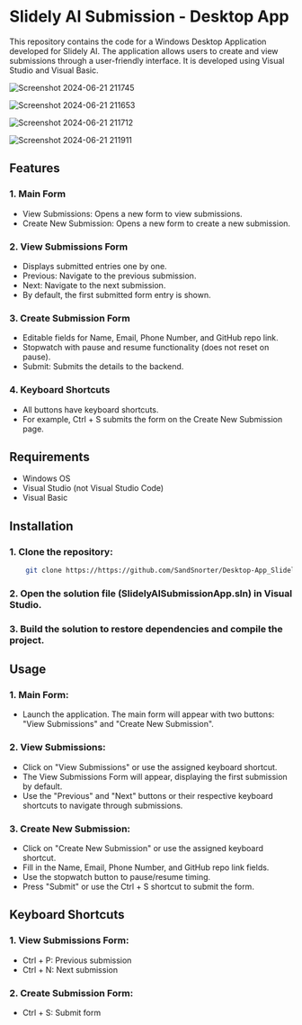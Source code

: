 # Slidely AI Submission - Desktop App
This repository contains the code for a Windows Desktop Application developed for Slidely AI. The application allows users to create and view submissions through a user-friendly interface. It is developed using Visual Studio and Visual Basic.

![Screenshot 2024-06-21 211745](https://github.com/SandSnorter/Desktop-App_Slidely-AI_Submission/assets/121429638/e0fe089c-1240-460d-9292-2d7fdac36b2c)

![Screenshot 2024-06-21 211653](https://github.com/SandSnorter/Desktop-App_Slidely-AI_Submission/assets/121429638/3b8f151e-89c7-449f-bcfb-522eede1239d)

![Screenshot 2024-06-21 211712](https://github.com/SandSnorter/Desktop-App_Slidely-AI_Submission/assets/121429638/98bce3bc-0756-4743-b30d-508237c16f3e)

![Screenshot 2024-06-21 211911](https://github.com/SandSnorter/Desktop-App_Slidely-AI_Submission/assets/121429638/c0c59fe4-b791-4579-ad09-1618a076969a)

## Features

### 1. Main Form
- View Submissions: Opens a new form to view submissions.
- Create New Submission: Opens a new form to create a new submission.

### 2. View Submissions Form
- Displays submitted entries one by one.
- Previous: Navigate to the previous submission.
- Next: Navigate to the next submission.
- By default, the first submitted form entry is shown.

### 3. Create Submission Form
- Editable fields for Name, Email, Phone Number, and GitHub repo link.
- Stopwatch with pause and resume functionality (does not reset on pause).
- Submit: Submits the details to the backend.

### 4. Keyboard Shortcuts
- All buttons have keyboard shortcuts.
- For example, Ctrl + S submits the form on the Create New Submission page.

## Requirements
- Windows OS
- Visual Studio (not Visual Studio Code)
- Visual Basic

## Installation
### 1. Clone the repository:

```bash
    git clone https://https://github.com/SandSnorter/Desktop-App_Slidely-AI_Submission.git
```

### 2. Open the solution file (SlidelyAISubmissionApp.sln) in Visual Studio.

### 3. Build the solution to restore dependencies and compile the project.

## Usage

### 1. Main Form:

- Launch the application. The main form will appear with two buttons: "View Submissions" and "Create New Submission".
### 2. View Submissions:

- Click on "View Submissions" or use the assigned keyboard shortcut.
- The View Submissions Form will appear, displaying the first submission by default.
- Use the "Previous" and "Next" buttons or their respective keyboard shortcuts to navigate through submissions.
  
### 3. Create New Submission:

- Click on "Create New Submission" or use the assigned keyboard shortcut.
- Fill in the Name, Email, Phone Number, and GitHub repo link fields.
- Use the stopwatch button to pause/resume timing.
- Press "Submit" or use the Ctrl + S shortcut to submit the form.

## Keyboard Shortcuts
### 1. View Submissions Form:

- Ctrl + P: Previous submission
- Ctrl + N: Next submission
### 2. Create Submission Form:

- Ctrl + S: Submit form
